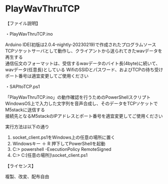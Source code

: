 # PlayWavThruTCP
  
【ファイル説明】 
  
・PlayWavThruTCP.ino  

Arduino IDE(初版は2.0.4-nightly-20230219)で作成されたプログラムソース  
TCPソケットサーバとして動作し、クライアントから送られてきたwavデータを再生する  
通信伝文のフォーマットは、受信するwavデータのバイト長(4byte)に続いて、wavデータ(任意長)としている
WifiのSSIDとパスワード、およびTCPの待ち受けポート番号は適宜変更してご使用ください  
  
・SAPItoTCP.ps1  
  
「PlayWavThruTCP.ino」の動作確認を行うためのPowerShellスクリプト  
WindowsOS上で入力した文字列を音声合成し、そのデータをTCPソケットでM5stackに送信する  
接続先となるM5stackのIPアドレスとポート番号を適宜変更してご使用ください  
  
実行方法は以下の通り  
1) socket_client.ps1をWindows上の任意の場所に置く  
2) Windowsキー ＋ R 押下してPowerShellを起動  
3) C:\> powershell -ExecutionPolicy RemoteSigned  
4) C:\> C:\[任意の場所]\socket_client.ps1  
  
【ライセンス】  
  
複製、改変、配布自由
